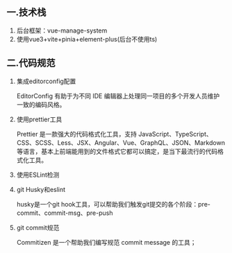 ## 一.技术栈

1. 后台框架：vue-manage-system
2. 使用vue3+vite+pinia+element-plus(后台不使用ts)

## 二.代码规范

1. 集成editorconfig配置

   EditorConfig 有助于为不同 IDE 编辑器上处理同一项目的多个开发人员维护一致的编码风格。

2. 使用prettier工具

   Prettier 是一款强大的代码格式化工具，支持 JavaScript、TypeScript、CSS、SCSS、Less、JSX、Angular、Vue、GraphQL、JSON、Markdown 等语言，基本上前端能用到的文件格式它都可以搞定，是当下最流行的代码格式化工具。

3.  使用ESLint检测

4. git Husky和eslint

   husky是一个git hook工具，可以帮助我们触发git提交的各个阶段：pre-commit、commit-msg、pre-push

5. git commit规范

   Commitizen 是一个帮助我们编写规范 commit message 的工具；

